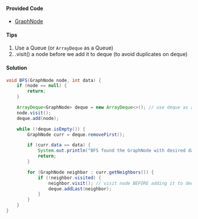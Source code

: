 #### Provided Code

- [GraphNode](https://github.com/RodneyShag/Interview_solutions/blob/master/Solutions/Implement%20a%20GraphNode.md)

#### Tips

1. Use a Queue (or `ArrayDeque` as a Queue)
1. .visit() a node before we add it to deque (to avoid duplicates on deque)

#### Solution

```java
void BFS(GraphNode node, int data) {
    if (node == null) {
        return;
    }

    ArrayDeque<GraphNode> deque = new ArrayDeque<>(); // use deque as a queue
    node.visit();
    deque.add(node);

    while (!deque.isEmpty()) {
        GraphNode curr = deque.removeFirst();

        if (curr.data == data) {
            System.out.println("BFS found the GraphNode with desired data: " + curr.data);
            return;
        }

        for (GraphNode neighbor : curr.getNeighbors()) {
            if (!neighbor.visited) {
                neighbor.visit(); // visit node BEFORE adding it to deque instead of when we take it off (to avoid duplicates on queue)
                deque.addLast(neighbor);
            }
        }
    }
}
```

